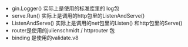 # 
* gin.Logger() 实际上是使用的标准库里的 log包
* serve.Run() 实际上是调用的http包里的ListenAndServe()
* ListenAndServe() 实际上是调用的net包里的Listen() 和http包里的Serve()
* router是使用的julienschmidt / httprouter 包
* binding 是使用的validate.v8
